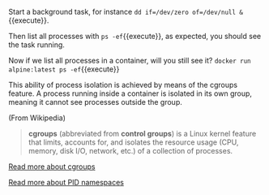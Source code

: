 Start a background task, for instance `dd if=/dev/zero of=/dev/null &`{{execute}}.

Then list all processes with `ps -ef`{{execute}}, as expected, you should see the task running.

Now if we list all processes in a container, will you still see it? `docker run alpine:latest ps -ef`{{execute}}

This ability of process isolation is achieved by means of the cgroups feature. A process running inside a container is isolated in its own group, meaning it cannot see processes outside the group.

(From Wikipedia)

> **cgroups** (abbreviated from **control groups**) is a Linux kernel feature that limits, accounts for, and isolates the resource usage (CPU, memory, disk I/O, network, etc.) of a collection of processes.

[Read more about cgroups][wiki-cgroups]

[Read more about PID namespaces][wiki-pidns]

[wiki-cgroups]: https://en.wikipedia.org/wiki/Cgroups
[wiki-pidns]: https://en.wikipedia.org/wiki/Linux_namespaces#Process_ID_(pid)
